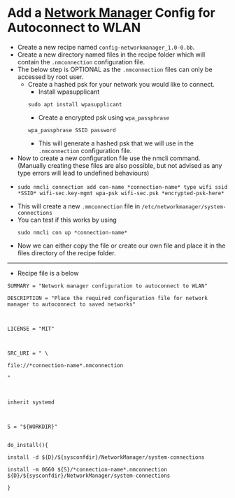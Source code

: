 # Add a [Network Manager](https://networkmanager.dev/docs/api/latest/) Config for Autoconnect to WLAN

- Create a new recipe named `config-networkmanager_1.0-0.bb`.
- Create a new directory named files in the recipe folder which will contain the `.nmconnection` configuration file.
- The below step is OPTIONAL as the `.nmconnection` files can only be accessed by root user.
	- Create a hashed psk for your network you would like to connect.
		- Install wpasupplicant
		```
		sudo apt install wpasupplicant
		```
		- Create a encrypted psk using `wpa_passphrase`
		```
		wpa_passphrase SSID password
		```
		- This will generate a hashed psk that we will use in the `.nmconnection` configuration file.
- Now to create a new configuration file use the nmcli command. (Manually creating these files are also possible, but not advised as any type errors will lead to undefined behaviours)
- 
	```
	sudo nmcli connection add con-name *connection-name* type wifi ssid *SSID* wifi-sec.key-mgmt wpa-psk wifi-sec.psk *encrypted-psk-here*
	```
- This will create a new `.mmconnection` file in `/etc/networkmanager/system-connections`
- You can test if this works by using 
	```
	sudo nmcli con up *connection-name* 
	```
- Now we can either copy the file or create our own file and place it in the files directory of the recipe folder.
---
- Recipe file is a below
```
SUMMARY = "Network manager configuration to autoconnect to WLAN"

DESCRIPTION = "Place the required configuration file for network manager to autoconnect to saved networks"

  

LICENSE = "MIT"

  

SRC_URI = " \

file://*connection-name*.nmconnection

"

  

inherit systemd

  

S = "${WORKDIR}"

  
do_install(){

install -d ${D}/${sysconfdir}/NetworkManager/system-connections

install -m 0660 ${S}/*connection-name*.nmconnection ${D}/${sysconfdir}/NetworkManager/system-connections

}
```